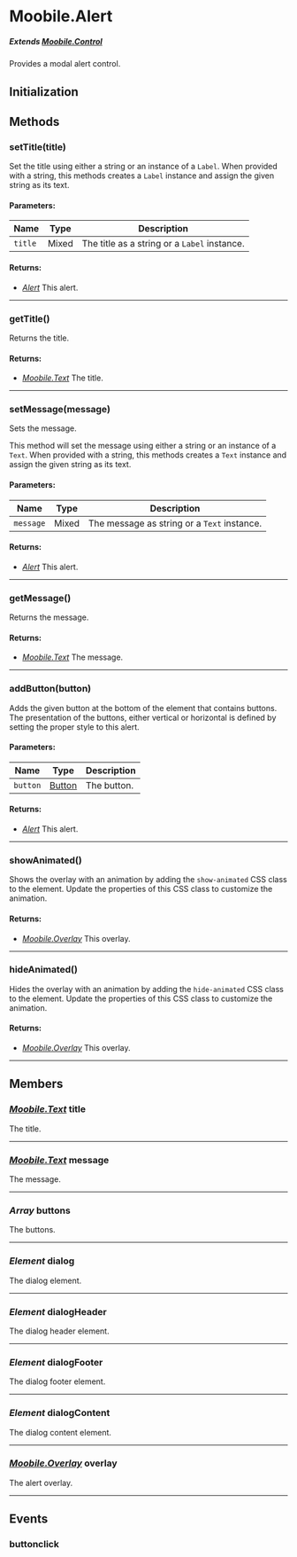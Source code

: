 Moobile.Alert
================================================================================
##### Extends *[Moobile.Control](Control/Control.md)*

Provides a modal alert control.

Initialization
--------------------------------------------------------------------------------

Methods
--------------------------------------------------------------------------------

### setTitle(title)

Set the title using either a string or an instance of a `Label`. When provided with a string, this methods creates a `Label` instance and assign the given string as its text.

#### Parameters:

Name    | Type  | Description
------- | ----- | -----------
`title` | Mixed | The title as a string or a `Label` instance.

#### Returns:

- *[Alert](Docs/Control/Alert.md)* This alert.

-----

### getTitle()

Returns the title.


#### Returns:

- *[Moobile.Text](Control/Text.md)* The title.


-----

### setMessage(message)

Sets the message.

This method will set the message using either a string or an instance of
a `Text`. When provided with a string, this methods creates a `Text`
instance and assign the given string as its text.

#### Parameters:

Name      | Type  | Description
--------- | ----- | -----------
`message` | Mixed | The message as string or a `Text` instance.

#### Returns:

- *[Alert](Docs/Control/Alert.md)* This alert.

-----

### getMessage()

Returns the message.

#### Returns:

- *[Moobile.Text](Control/Text.md)* The message.

-----

### addButton(button)

Adds the given button at the bottom of the element that contains buttons. The presentation of the buttons, either vertical or horizontal is defined by setting the proper style to this alert.

#### Parameters:

Name     | Type                        | Description
-------- | --------------------------- | -----------
`button` | [Button](Control/Button.md) | The button.

#### Returns:

- *[Alert](Docs/Control/Alert.md)* This alert.

-----

### showAnimated()

Shows the overlay with an animation by adding the `show-animated` CSS class to the element. Update the properties of this CSS class to customize the animation.

#### Returns:

- *[Moobile.Overlay](Docs/Control/Moobile.Overlay.md)* This overlay.

-----

### hideAnimated()

Hides the overlay with an animation by adding the `hide-animated` CSS class to the element. Update the properties of this CSS class to customize the animation.

#### Returns:

- *[Moobile.Overlay](Docs/Control/Moobile.Overlay.md)* This overlay.

-----

Members
--------------------------------------------------------------------------------

### *[Moobile.Text](Control/Text.md)* title

The title.

-----

### *[Moobile.Text](Control/Text.md)* message

The message.

-----

### *Array* buttons

The buttons.

-----

### *Element* dialog

The dialog element.

-----

### *Element* dialogHeader

The dialog header element.

-----

### *Element* dialogFooter

The dialog footer element.

-----

### *Element* dialogContent

The dialog content element.

-----

### *[Moobile.Overlay](Docs/Control/Moobile.Overlay.md)* overlay

The alert overlay.

-----

Events
--------------------------------------------------------------------------------

### buttonclick